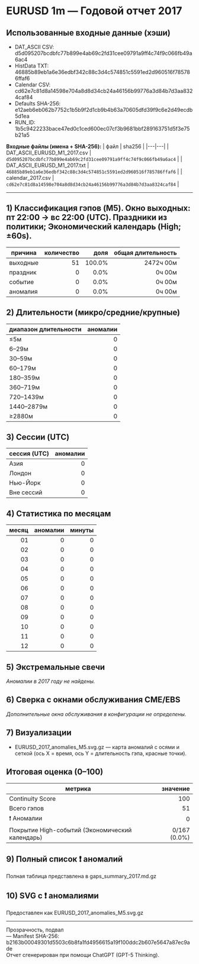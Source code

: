 # EURUSD 1m — Годовой отчет 2017

## Использованные входные данные (хэши)
- DAT_ASCII CSV: d5d095207bcdbfc77b899e4ab69c2fd31cee09791a9ff4c74f9c066fb49a6ac4  
- HistData TXT: 46885b89eb1a6e36edbf342c88c3d4c574851c5591ed2d960516f785786ffaf6  
- Calendar CSV: cd62e7c81d8a14598e704a8d8d34cb24a46156b99776a3d84b7d3aa8324caf84  
- Defaults SHA-256: e12aeb6eb062b7752c1b5b9f2d1cb9b4b63a70605dfd39f9c6e2d49ecdb5d1ea  
- RUN_ID: 1b5c9422233bace47ed0c1ced600ec07cf3b9681bbf289163751d5f3e75b21a5  

**Входные файлы (имена + SHA-256):**
| файл | sha256 |
|---|---|
| DAT_ASCII_EURUSD_M1_2017.csv | `d5d095207bcdbfc77b899e4ab69c2fd31cee09791a9ff4c74f9c066fb49a6ac4` |
| DAT_ASCII_EURUSD_M1_2017.txt | `46885b89eb1a6e36edbf342c88c3d4c574851c5591ed2d960516f785786ffaf6` |
| calendar_2017.csv | `cd62e7c81d8a14598e704a8d8d34cb24a46156b99776a3d84b7d3aa8324caf84` |

---
## 1) Классификация гэпов (M5). Окно выходных: пт 22:00 → вс 22:00 (UTC). Праздники из политики; Экономический календарь (High; ±60s).
| причина | количество | доля | общая длительность |
|---|---:|---:|---:|
| выходные | 51 | 100.0% | 2472ч 00м |
| праздник | 0 | 0.0% | 0ч 00м |
| событие | 0 | 0.0% | 0ч 00м |
| аномалия | 0 | 0.0% | 0ч 00м |

## 2) Длительности (микро/средние/крупные)
| диапазон длительности | аномалии |
|---|---:|
| ≤5м | 0 |
| 6–29м | 0 |
| 30–59м | 0 |
| 60–179м | 0 |
| 180–359м | 0 |
| 360–719м | 0 |
| 720–1439м | 0 |
| 1440–2879м | 0 |
| ≥2880м | 0 |

## 3) Сессии (UTC)
| сессия (UTC) | аномалии |
|---|---:|
| Азия | 0 |
| Лондон | 0 |
| Нью-Йорк | 0 |
| Вне сессий | 0 |

## 4) Статистика по месяцам
| месяц | аномалии | минуты |
|---:|---:|---:|
| 01 | 0 | 0 |
| 02 | 0 | 0 |
| 03 | 0 | 0 |
| 04 | 0 | 0 |
| 05 | 0 | 0 |
| 06 | 0 | 0 |
| 07 | 0 | 0 |
| 08 | 0 | 0 |
| 09 | 0 | 0 |
| 10 | 0 | 0 |
| 11 | 0 | 0 |
| 12 | 0 | 0 |

## 5) Экстремальные свечи
_Аномалии в 2017 году не найдены._

## 6) Сверка с окнами обслуживания CME/EBS
_Дополнительные окна обслуживания в конфигурации не определены._

## 7) Визуализации
- EURUSD_2017_anomalies_M5.svg.gz — карта аномалий с осями и сеткой (ось X = время, ось Y = длительность гэпа, красные точки).

## Итоговая оценка (0–100)
| метрика | значение |
|---|---:|
| Continuity Score | 100 |
| Всего гэпов | 51 |
| ❗ Аномалии | 0 |
| Покрытие High-событий (Экономический календарь) | 0/167 (0.0%) |

## 9) Полный список ❗ аномалий
Полная таблица представлена в gaps_summary_2017.md.gz

## 10) SVG с ❗ аномалиями
Предоставлен как EURUSD_2017_anomalies_M5.svg.gz

---
Прозрачность, подвал  
— Manifest SHA-256: b2163b00049301d5503c6b8fa1fd4956615a19f100ddc2b607e5647a87ec9ade  
Отчет сгенерирован при помощи ChatGPT (GPT-5 Thinking).  
